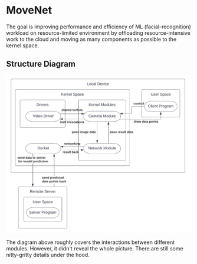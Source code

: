 # MoveNet

The goal is improving performance and efficiency of ML (facial-recognition) workload on resource-limited environment by offloading resource-intensive work to the cloud and moving as many components as possible to the kernel space.

## Structure Diagram

![Structure](assets/structure_diagram.png)

The diagram above roughly covers the interactions between different modules. However, it didn't reveal the whole picture. There are still some nitty-gritty details under the hood.

